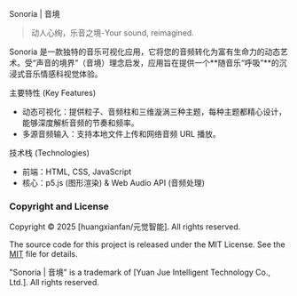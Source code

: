 Sonoria | 音境

> 动人心绚，乐音之境-Your sound, reimagined.

Sonoria 是一款独特的音乐可视化应用，它将您的音频转化为富有生命力的动态艺术。受“声音的境界”（音境）理念启发，应用旨在提供一个**随音乐“呼吸”**的沉浸式音乐情感科视觉体验。

主要特性 (Key Features)
 * 动态可视化：提供粒子、音频柱和三维漩涡三种主题，每种主题都精心设计，能够深度解析音频的节奏和频率。
 * 多源音频输入：支持本地文件上传和网络音频 URL 播放。

技术栈 (Technologies)
 * 前端：HTML, CSS, JavaScript
 * 核心：p5.js (图形渲染) & Web Audio API (音频处理)

### Copyright and License

Copyright © 2025 [huangxianfan/元觉智能]. All rights reserved.

The source code for this project is released under the MIT License. See the [MIT](LICENSE) file for details.

"Sonoria | 音境" is a trademark of [Yuan Jue Intelligent Technology Co., Ltd.]. All rights reserved.
